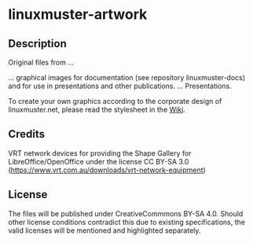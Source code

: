 # linuxmuster-artwork

## Description

Original files from ...

... graphical images for documentation (see repository linuxmuster-docs) and for use in presentations and other publications.
... Presentations.

To create your own graphics according to the corporate design of linuxmuster.net, please read the stylesheet in the [Wiki](https://github.com/linuxmuster/linuxmuster-artwork/wiki#welcome-to-the-linuxmuster-artwork-wiki).

## Credits

VRT network devices for providing the Shape Gallery for LibreOffice/OpenOffice under the license CC BY-SA 3.0
(https://www.vrt.com.au/downloads/vrt-network-equipment) 

## License

The files will be published under CreativeCommmons BY-SA 4.0. 
Should other license conditions contradict this due to existing specifications, the valid licenses will be mentioned and highlighted separately.
